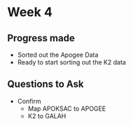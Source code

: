 # Week 4

## Progress made

- Sorted out the Apogee Data
- Ready to start sorting out the K2 data

## Questions to Ask

- Confirm
  - Map APOKSAC to APOGEE
  - K2 to GALAH